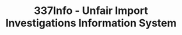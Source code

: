 ---
layout: default
bigquery: https://console.cloud.google.com/bigquery?p=patents-public-data&d=usitc_investigations&page=dataset&project=sheets-management-319211
citation: US International Trade Commission 337Info Unfair Import Investigations Information
  System
contributors: US International Trade Comission
cost: None
description: US International Trade Commission 337Info Unfair Import Investigations
  Information System contains data on investigations done under Section 337. Section
  337 declares the infringement of certain statutory intellectual property rights
  and other forms of unfair competition in import trade to be unlawful practices.
  Most Section 337 investigations involve allegations of patent or registered trademark
  infringement.
documentation: FAQ and tutorial available on the site
last_edit: 04/07/2022, 05:22:26
location: https://pubapps2.usitc.gov/337external/
maintained_by: US International Trade Comission
schema_fields:
- finalIdOnViolationDue
- currentStatus
- issueDateOtherNonFinal
- gcAttorney
- investigationTermDate
- id
- dateCreated
- invUnfairAct
- actualEndDateEvidHear
- actualStartDateEvidHear
- teoReliefGranted
- internalRemand
- investigationNo
- ouiiAttorney
- complainant
- patentNumbers
- finalDetViolation
- publication_number
- title
- investigationType
- scheduledEndDateEvidHear
- aljAssigned
- trademarkNumbers
- markmanHearing
- scheduledStartDateEvidHear
- teoIdIssueDate
- cafcAppeals
- ouiiParticipation
- htsNumbers
- dateOfPublicationFrNotice
- targetDate
- dateComplaintFiled
- endDateMarkmanHearing
- patentNumber
- docketNo
- copyrightNumbers
- teoIdDueDate
- teoProceedingInvolved
- currentActiveALJ
- startDateMarkmanHearing
- respondent
- finalDetNoViolation
- lastUpdated
- finalIdOnViolationIssue
shortname: unfair_import_investigations
tags:
- import
- legal
- trade
timeframe: 2008-2021 (prior to 2008 downloadable as a JSON file)
title: 337Info - Unfair Import Investigations Information System
uuid: 2721f5ec-e599-4890-9265-9706719fc71e
---